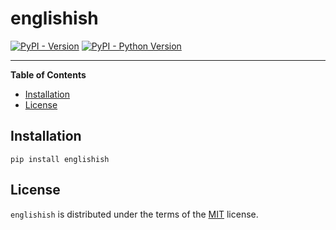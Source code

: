 # englishish

[![PyPI - Version](https://img.shields.io/pypi/v/englishish.svg)](https://pypi.org/project/englishish)
[![PyPI - Python Version](https://img.shields.io/pypi/pyversions/englishish.svg)](https://pypi.org/project/englishish)

-----

**Table of Contents**

- [Installation](#installation)
- [License](#license)

## Installation

```console
pip install englishish
```

## License

`englishish` is distributed under the terms of the [MIT](https://spdx.org/licenses/MIT.html) license.
